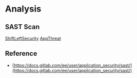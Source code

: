 # Analysis

## SAST Scan

[ShiftLeftSecurity](https://github.com/ShiftLeftSecurity/sast-scan)
[AppThreat](https://github.com/AppThreat/sast-scan)

## Reference

- [https://docs.gitlab.com/ee/user/application_security/sast/](https://docs.gitlab.com/ee/user/application_security/sast/)
